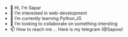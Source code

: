 - 👋 Hi, I’m Sapar
- 👀 I’m interested in web-development
- 🌱 I’m currently learning Python,JS 
- 💞️ I’m looking to collaborate on something intersting
- 📫 How to reach me ... Here is my telegram (@Sapow)

<!---
Saposh/Saposh is a ✨ special ✨ repository because its `README.md` (this file) appears on your GitHub profile.
You can click the Preview link to take a look at your changes.
--->
